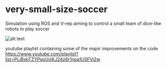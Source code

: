 # very-small-size-soccer
Simulation using ROS and V-rep aiming to control a small team of dice-like robots to play soccer

![alt text](video.gif)

youtube playlist containing some of the major improvements on the code
https://www.youtube.com/playlist?list=PLiBxbTZYPspUixKJ24z6r1npa1USFVi2w
